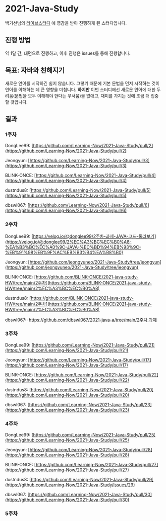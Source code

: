 # 2021-Java-Study
백기선님의 [라이브스터디](https://github.com/whiteship/live-study) 에 영감을 받아 진행하게 된 스터디입니다. 

## 진행 방법
약 1달 간, 대면으로 진행하고, 이후 진행은 issues를 통해 진행합니다.

## 목표: 자바와 친해지기
새로운 언어를 시작하긴 쉽지 않습니다.
그렇기 때문에 기본 문법을 먼저 시작하는 것이 언어를 이해하는 데 큰 영향을 미칩니다. 
**하지만** 이번 스터디에선 새로운 언어에 대한 두려움(문법을 모두 이해해야 한다는 무서움)을 없애고, 재미를 가지는 것에 조금 더 집중 할 것입니다. 

## 결과

### 1주차

DongLee99: [https://github.com/Learning-Now/2021-Java-Study/pull/2](https://github.com/Learning-Now/2021-Java-Study/pull/2)

Jeongyun: [https://github.com/Learning-Now/2021-Java-Study/pull/3](https://github.com/Learning-Now/2021-Java-Study/pull/3)

BLINK-ONCE: [https://github.com/Learning-Now/2021-Java-Study/pull/4](https://github.com/Learning-Now/2021-Java-Study/pull/4)

dustndus8: [https://github.com/Learning-Now/2021-Java-Study/pull/5](https://github.com/Learning-Now/2021-Java-Study/pull/5)

dbswl067: [https://github.com/Learning-Now/2021-Java-Study/pull/6](https://github.com/Learning-Now/2021-Java-Study/pull/6)

### 2주차
DongLee99: [https://velog.io/@donglee99/2주차-과제-JAVA-코드-둘러보기](https://velog.io/@donglee99/2%EC%A3%BC%EC%B0%A8-%EA%B3%BC%EC%A0%9C-JAVA-%EC%BD%94%EB%93%9C-%EB%91%98%EB%9F%AC%EB%B3%B4%EA%B8%B0)

Jeongyun: [https://github.com/jeongyuneo/2021-Java-Study/tree/jeongyun](https://github.com/jeongyuneo/2021-Java-Study/tree/jeongyun)

BLINK-ONCE: [https://github.com/BLINK-ONCE/2021-java-study-HW/tree/main/2주차](https://github.com/BLINK-ONCE/2021-java-study-HW/tree/main/2%EC%A3%BC%EC%B0%A8)

dustndus8: [https://github.com/BLINK-ONCE/2021-java-study-HW/tree/main/2주차](https://github.com/BLINK-ONCE/2021-java-study-HW/tree/main/2%EC%A3%BC%EC%B0%A8)

dbswl067:: [https://github.com/dbswl067/2021-java-a/tree/main/2주차 과제](https://github.com/dbswl067/2021-java-a/tree/main/2%EC%A3%BC%EC%B0%A8%20%EA%B3%BC%EC%A0%9C)

### 3주차
DongLee99: [https://github.com/Learning-Now/2021-Java-Study/pull/21](https://github.com/Learning-Now/2021-Java-Study/pull/21)

Jeongyun: [https://github.com/Learning-Now/2021-Java-Study/pull/17](https://github.com/Learning-Now/2021-Java-Study/pull/17)

BLINK-ONCE: [https://github.com/Learning-Now/2021-Java-Study/pull/22](https://github.com/Learning-Now/2021-Java-Study/pull/22)

dustndus8: [https://github.com/Learning-Now/2021-Java-Study/pull/20](https://github.com/Learning-Now/2021-Java-Study/pull/20)

dbswl067: [https://github.com/Learning-Now/2021-Java-Study/pull/23](https://github.com/Learning-Now/2021-Java-Study/pull/23)

### 4주차
DongLee99: [https://github.com/Learning-Now/2021-Java-Study/pull/25](https://github.com/Learning-Now/2021-Java-Study/pull/25)

Jeongyun: [https://github.com/Learning-Now/2021-Java-Study/pull/28](https://github.com/Learning-Now/2021-Java-Study/pull/28)

BLINK-ONCE: [https://github.com/Learning-Now/2021-Java-Study/pull/27](https://github.com/Learning-Now/2021-Java-Study/pull/27)

dustndus8: [https://github.com/Learning-Now/2021-Java-Study/pull/29](https://github.com/Learning-Now/2021-Java-Study/issues/29)

dbswl067: [https://github.com/Learning-Now/2021-Java-Study/pull/30](https://github.com/Learning-Now/2021-Java-Study/pull/30)

### 5주차
